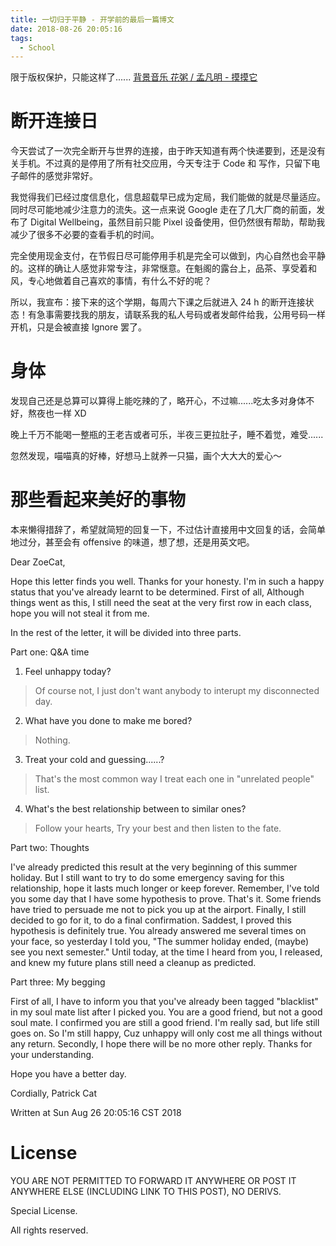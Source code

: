 ```yaml
---
title: 一切归于平静 - 开学前的最后一篇博文
date: 2018-08-26 20:05:16
tags:
  - School
---
```


限于版权保护，只能这样了......
[背景音乐 花粥 / 孟凡明 - 摸摸它](https://music.163.com/#/song?id=1304302909)

# 断开连接日

今天尝试了一次完全断开与世界的连接，由于昨天知道有两个快递要到，还是没有关手机。不过真的是停用了所有社交应用，今天专注于 Code 和 写作，只留下电子邮件的感觉非常好。

我觉得我们已经过度信息化，信息超载早已成为定局，我们能做的就是尽量适应。同时尽可能地减少注意力的流失。这一点来说 Google 走在了几大厂商的前面，发布了 Digital Wellbeing，虽然目前只能 Pixel 设备使用，但仍然很有帮助，帮助我减少了很多不必要的查看手机的时间。

完全使用现金支付，在节假日尽可能停用手机是完全可以做到，内心自然也会平静的。这样的确让人感觉非常专注，非常惬意。在魁阁的露台上，品茶、享受着和风，专心地做着自己喜欢的事情，有什么不好的呢？

所以，我宣布：接下来的这个学期，每周六下课之后就进入 24 h 的断开连接状态！有急事需要找我的朋友，请联系我的私人号码或者发邮件给我，公用号码一样开机，只是会被直接 Ignore 罢了。

# 身体

发现自己还是总算可以算得上能吃辣的了，略开心，不过嘛......吃太多对身体不好，熬夜也一样 XD

晚上千万不能喝一整瓶的王老吉或者可乐，半夜三更拉肚子，睡不着觉，难受......

忽然发现，喵喵真的好棒，好想马上就养一只猫，画个大大大的爱心～

# 那些看起来美好的事物

本来懒得措辞了，希望就简短的回复一下，不过估计直接用中文回复的话，会简单地过分，甚至会有 offensive 的味道，想了想，还是用英文吧。

Dear ZoeCat,

Hope this letter finds you well. Thanks for your honesty. I'm in such a happy status that you've already learnt to be determined. First of all, Although things went as this, I still need the seat at the very first row in each class, hope you will not steal it from me.

In the rest of the letter, it will be divided into three parts.

Part one: Q&A time

1. Feel unhappy today?

> Of course not, I just don't want anybody to interupt my disconnected day.

2. What have you done to make me bored?

> Nothing.

3. Treat your cold and guessing......?

> That's the most common way I treat each one in "unrelated people" list.

4. What's the best relationship between to similar ones?

> Follow your hearts, Try your best and then listen to the fate.

Part two: Thoughts

I've already predicted this result at the very beginning of this summer holiday. But I still want to try to do some emergency saving for this relationship,
hope it lasts much longer or keep forever. Remember, I've told you some day that I have some hypothesis to prove. That's it. Some friends have tried to persuade me not to pick you up at the airport. Finally, I still decided to go for it, to do a final confirmation. Saddest, I proved this hypothesis is definitely true. You already answered me several times on your face, so yesterday I told you, "The summer holiday ended, (maybe) see you next semester." Until today, at the time I heard from you, I released, and knew my future plans still need a cleanup as predicted.

Part three: My begging

First of all, I have to inform you that you've already been tagged "blacklist" in my soul mate list after I picked you. You are a good friend, but not a good soul mate. I confirmed you are still a good friend. I'm really sad, but life still goes on. So I'm still happy, Cuz unhappy will only cost me all things without any return. Secondly, I hope there will be no more other reply. Thanks for your understanding.

Hope you have a better day.

Cordially,
Patrick Cat

Written at Sun Aug 26 20:05:16 CST 2018

# License

YOU ARE NOT PERMITTED TO FORWARD IT ANYWHERE OR POST IT ANYWHERE ELSE (INCLUDING LINK TO THIS POST), NO DERIVS.

Special License. 

All rights reserved. 
